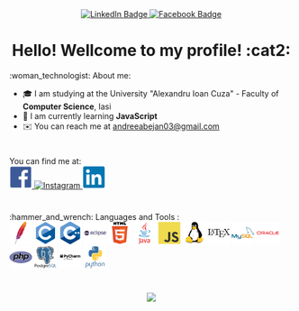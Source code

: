 <div id="header" align="center">
<!--   <img src="https://i.giphy.com/media/v1.Y2lkPTc5MGI3NjExamNub3p3cXExbHMzaWZ2b3huaGd5Zzhid25jYzFrYTZiYzQ2dTJ3NyZlcD12MV9pbnRlcm5hbF9naWZfYnlfaWQmY3Q9Zw/ZDxrPdX4Au7St8r36N/giphy.gif"> -->
<div id="badges">
  <a href="https://www.linkedin.com/in/andreea-bejan-ba692725a">
    <img src="https://img.shields.io/badge/LinkedIn-blue?style=for-the-badge&logo=linkedin&logoColor=white" alt="LinkedIn Badge"/>
  </a>
  <a href="https://www.facebook.com/andreea.bejan.54">
    <img src="https://img.shields.io/badge/Facebook-blue?style=for-the-badge&logo=facebook&logoColor=white" alt="Facebook Badge"/>
  </a>
</div>
<h1>
  Hello! Wellcome to my profile! :cat2:
</h1>
</div>
<div>
:woman_technologist:	About me:
  
  - :mortar_board: I am studying at the University "Alexandru Ioan Cuza" - Faculty of <b>Computer Science</b>, Iasi
  - :seedling: I am currently learning <b>JavaScript</b>
  - :envelope: You can reach me at andreeabejan03@gmail.com
  
</div>
<div>
  <h1></h1>
  You can find me at:
   <div>
      <a href="https://www.facebook.com/andreea.bejan.54">
     <img src="https://github.com/devicons/devicon/blob/master/icons/facebook/facebook-original.svg" title="Facebook" alt="Facebook" width="40" height="40">
      </a>
     <a href="https://www.instagram.com/andreeabejan03">
     <img src="https://upload.wikimedia.org/wikipedia/commons/a/a5/Instagram_icon.png" title="Instagram" alt="Instagram" width="40" height="40">
     </a>
     <a href="https://www.linkedin.com/in/andreea-bejan-ba692725a">
     <img src="https://github.com/devicons/devicon/blob/master/icons/linkedin/linkedin-original.svg" title="LinkedIn" alt="LinkedIn" width="40" height="40">
     </a>
   </div>
  
</div>
<div>
  <h1></h1>
:hammer_and_wrench: Languages and Tools :
  <div>
    <img src="https://github.com/devicons/devicon/blob/master/icons/apache/apache-original.svg" title="Apache" alt="Apache" width="40" height="40">
    <img src="https://github.com/devicons/devicon/blob/master/icons/c/c-original.svg" title="C" alt="C" width="40" height="40">
    <img src="https://github.com/devicons/devicon/blob/master/icons/cplusplus/cplusplus-original.svg" title="CPlusPlus" alt="CPlusPlus" width="40" height="40">
    <img src="https://github.com/devicons/devicon/blob/master/icons/eclipse/eclipse-original-wordmark.svg" title="Eclipse" alt="Eclipse" width="40" height="40">
    <img src="https://github.com/devicons/devicon/blob/master/icons/html5/html5-original-wordmark.svg" title="HTML5" alt="HTML5" width="40" height="40">
    <img src="https://github.com/devicons/devicon/blob/master/icons/java/java-original-wordmark.svg" title="Java" alt="Java" width="40" height="40">
    <img src="https://github.com/devicons/devicon/blob/master/icons/javascript/javascript-original.svg" title="JavaScript" alt="JavaScript" width="40" height="40">
    <img src="https://github.com/devicons/devicon/blob/master/icons/linux/linux-original.svg" title="Linux" alt="Linux" width="40" height="40">
    <img src="https://github.com/devicons/devicon/blob/master/icons/latex/latex-original.svg" title="Latex" alt="Latex" width="40" height="40">
    <img src="https://github.com/devicons/devicon/blob/master/icons/mysql/mysql-original-wordmark.svg" title="MySQL" alt="MySQL" width="40" height="40">
    <img src="https://github.com/devicons/devicon/blob/master/icons/oracle/oracle-original.svg" title="Oracle" alt="Oracle" width="40" height="40">
    <img src="https://github.com/devicons/devicon/blob/master/icons/php/php-original.svg" title="php" alt="php" width="40" height="40">
    <img src="https://github.com/devicons/devicon/blob/master/icons/postgresql/postgresql-original-wordmark.svg" title="PostgreSQL" alt="PostgreSQL" width="40" height="40">
    <img src="https://github.com/devicons/devicon/blob/master/icons/pycharm/pycharm-original-wordmark.svg" title="PyCharm" alt="PyCharm" width="40" height="40">
    <img src="https://github.com/devicons/devicon/blob/master/icons/python/python-original-wordmark.svg" title="Python" alt="Python" width="40" height="40"> 
  </div>
</div>
<h1></h1>
<div align="center">
  <img src="https://github-readme-stats.vercel.app/api/top-langs/?username=andreeabejan&layout=compact&theme=vision-friendly-dark">
</div>




<!---
andreeabejan/andreeabejan is a ✨ special ✨ repository because its `README.md` (this file) appears on your GitHub profile.
You can click the Preview link to take a look at your changes.
--->
